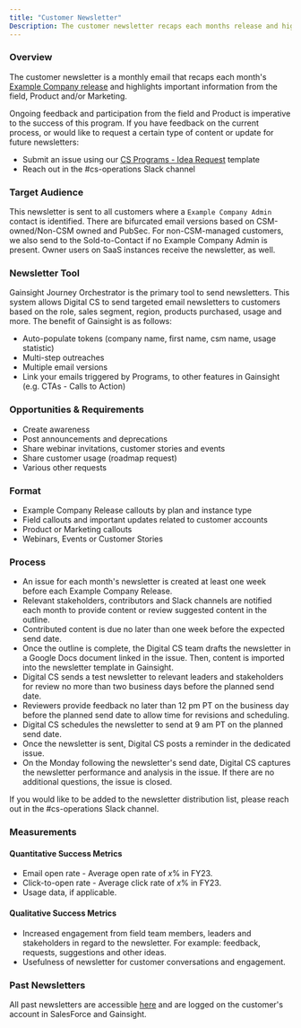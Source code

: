 ```yaml
---
title: "Customer Newsletter"
Description: The customer newsletter recaps each months release and highlights important information from the field, product and/or marketing.
---
```


### Overview

The customer newsletter is a monthly email that recaps each month's [Example Company release](https://about.example_company.com/releases/) and highlights important information from the field, Product and/or Marketing.

Ongoing feedback and participation from the field and Product is imperative to the success of this program. If you have feedback on the current process, or would like to request a certain type of content or update for future newsletters:

- Submit an issue using our [CS Programs - Idea Request](https://example_company.com/example_company-com/sales-team/field-operations/customer-success-operations/-/issues/new) template
- Reach out in the #cs-operations Slack channel

### Target Audience

This newsletter is sent to all customers where a `Example Company Admin` contact is identified. There are bifurcated email versions based on CSM-owned/Non-CSM owned and PubSec. For non-CSM-managed customers, we also send to the Sold-to-Contact if no Example Company Admin is present. Owner users on SaaS instances receive the newsletter, as well.

### Newsletter Tool

Gainsight Journey Orchestrator is the primary tool to send newsletters. This system allows Digital CS to send targeted email newsletters to customers based on the role, sales segment, region, products purchased, usage and more.
The benefit of Gainsight is as follows:

- Auto-populate tokens (company name, first name, csm name, usage statistic)
- Multi-step outreaches
- Multiple email versions
- Link your emails triggered by Programs, to other features in Gainsight (e.g. CTAs - Calls to Action)

### Opportunities & Requirements

- Create awareness
- Post announcements and deprecations
- Share webinar invitations, customer stories and events
- Share customer usage (roadmap request)
- Various other requests

### Format

- Example Company Release callouts by plan and instance type
- Field callouts and important updates related to customer accounts
- Product or Marketing callouts
- Webinars, Events or Customer Stories

### Process

- An issue for each month's newsletter is created at least one week before each Example Company Release.
- Relevant stakeholders, contributors and Slack channels are notified each month to provide content or review suggested content in the outline.
- Contributed content is due no later than one week before the expected send date.
- Once the outline is complete, the Digital CS team drafts the newsletter in a Google Docs document linked in the issue. Then, content is imported into the newsletter template in Gainsight.
- Digital CS sends a test newsletter to relevant leaders and stakeholders for review no more than two business days before the planned send date.
- Reviewers provide feedback no later than 12 pm PT on the business day before the planned send date to allow time for revisions and scheduling.
- Digital CS schedules the newsletter to send at 9 am PT on the planned send date.
- Once the newsletter is sent, Digital CS posts a reminder in the dedicated issue.
- On the Monday following the newsletter's send date, Digital CS captures the newsletter performance and analysis in the issue. If there are no additional questions, the issue is closed.

If you would like to be added to the newsletter distribution list, please reach out in the #cs-operations Slack channel.

### Measurements

#### Quantitative Success Metrics

- Email open rate - Average open rate of *x*% in FY23.
- Click-to-open rate - Average click rate of *x*% in FY23.
- Usage data, if applicable.

#### Qualitative Success Metrics

- Increased engagement from field team members, leaders and stakeholders in regard to the newsletter. For example: feedback, requests, suggestions and other ideas.
- Usefulness of newsletter for customer conversations and engagement.

### Past Newsletters

All past newsletters are accessible [here](https://docs.google.com/document/d/1VkN-pqElJJtqz2vsLySnm5FDTsHVK7wyZwX_97WeyOM/edit?usp=sharing) and are logged on the customer's account in SalesForce and Gainsight.
